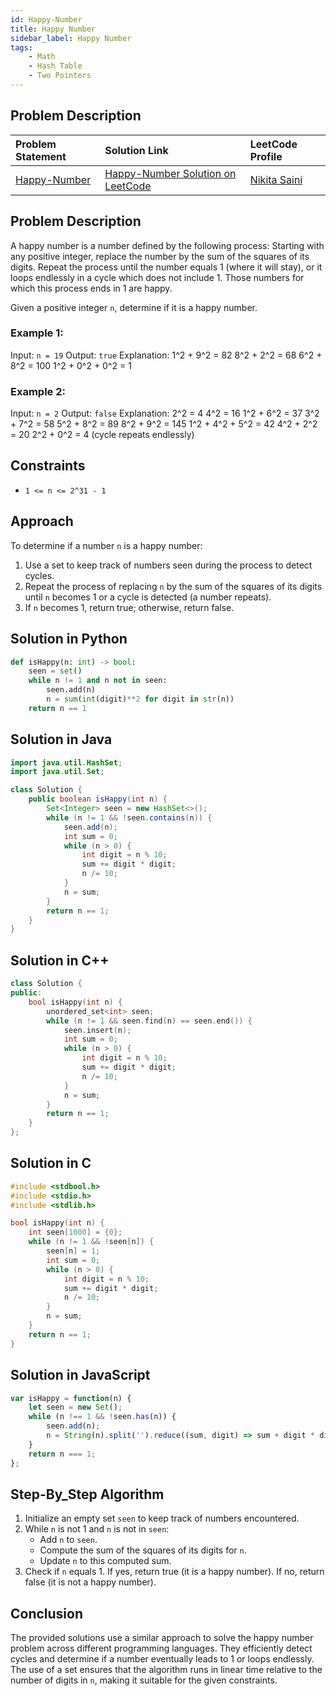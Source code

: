 ```yaml
---
id: Happy-Number
title: Happy Number
sidebar_label: Happy Number
tags: 
    - Math
    - Hash Table
    - Two Pointers
---
```


## Problem Description

| Problem Statement                                       | Solution Link                                                              | LeetCode Profile                                        |
| :------------------------------------------------------ | :------------------------------------------------------------------------- | :------------------------------------------------------ |
| [Happy-Number](https://leetcode.com/problems/Happy-Number/description/) | [Happy-Number Solution on LeetCode](https://leetcode.com/problems/Happy-Number/solutions/) | [Nikita Saini](https://leetcode.com/u/Saini_Nikita/) |

## Problem Description

A happy number is a number defined by the following process:
Starting with any positive integer, replace the number by the sum of the squares of its digits.
Repeat the process until the number equals 1 (where it will stay), or it loops endlessly in a cycle which does not include 1.
Those numbers for which this process ends in 1 are happy.

Given a positive integer `n`, determine if it is a happy number.

### Example 1:

Input: `n = 19`
Output: `true`
Explanation:
1^2 + 9^2 = 82
8^2 + 2^2 = 68
6^2 + 8^2 = 100
1^2 + 0^2 + 0^2 = 1

### Example 2:

Input: `n = 2`
Output: `false`
Explanation:
2^2 = 4
4^2 = 16
1^2 + 6^2 = 37
3^2 + 7^2 = 58
5^2 + 8^2 = 89
8^2 + 9^2 = 145
1^2 + 4^2 + 5^2 = 42
4^2 + 2^2 = 20
2^2 + 0^2 = 4 (cycle repeats endlessly)

## Constraints

- `1 <= n <= 2^31 - 1`

## Approach

To determine if a number `n` is a happy number:
1. Use a set to keep track of numbers seen during the process to detect cycles.
2. Repeat the process of replacing `n` by the sum of the squares of its digits until `n` becomes 1 or a cycle is detected (a number repeats).
3. If `n` becomes 1, return true; otherwise, return false.

## Solution in Python

```python
def isHappy(n: int) -> bool:
    seen = set()
    while n != 1 and n not in seen:
        seen.add(n)
        n = sum(int(digit)**2 for digit in str(n))
    return n == 1
```

## Solution in Java
```java
import java.util.HashSet;
import java.util.Set;

class Solution {
    public boolean isHappy(int n) {
        Set<Integer> seen = new HashSet<>();
        while (n != 1 && !seen.contains(n)) {
            seen.add(n);
            int sum = 0;
            while (n > 0) {
                int digit = n % 10;
                sum += digit * digit;
                n /= 10;
            }
            n = sum;
        }
        return n == 1;
    }
}
```

## Solution in C++
```cpp
class Solution {
public:
    bool isHappy(int n) {
        unordered_set<int> seen;
        while (n != 1 && seen.find(n) == seen.end()) {
            seen.insert(n);
            int sum = 0;
            while (n > 0) {
                int digit = n % 10;
                sum += digit * digit;
                n /= 10;
            }
            n = sum;
        }
        return n == 1;
    }
};
```

## Solution in C
```c
#include <stdbool.h>
#include <stdio.h>
#include <stdlib.h>

bool isHappy(int n) {
    int seen[1000] = {0};
    while (n != 1 && !seen[n]) {
        seen[n] = 1;
        int sum = 0;
        while (n > 0) {
            int digit = n % 10;
            sum += digit * digit;
            n /= 10;
        }
        n = sum;
    }
    return n == 1;
}
```

## Solution in JavaScript
```js
var isHappy = function(n) {
    let seen = new Set();
    while (n !== 1 && !seen.has(n)) {
        seen.add(n);
        n = String(n).split('').reduce((sum, digit) => sum + digit * digit, 0);
    }
    return n === 1;
};
```

## Step-By_Step Algorithm
1. Initialize an empty set `seen` to keep track of numbers encountered.
2. While `n` is not 1 and `n` is not in `seen`:
    - Add `n` to `seen`.
    - Compute the sum of the squares of its digits for `n`.
    - Update `n` to this computed sum.
3. Check if `n` equals 1. If yes, return true (it is a happy number). If no, return false (it is not a happy number).

## Conclusion
The provided solutions use a similar approach to solve the happy number problem across different programming languages. They efficiently detect cycles and determine if a number eventually leads to 1 or loops endlessly. The use of a set ensures that the algorithm runs in linear time relative to the number of digits in `n`, making it suitable for the given constraints.

